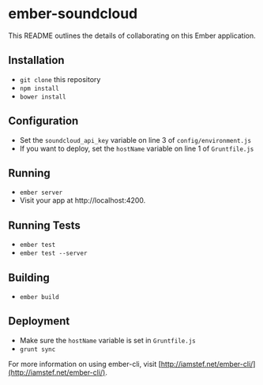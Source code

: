 # ember-soundcloud

This README outlines the details of collaborating on this Ember application.

## Installation

* `git clone` this repository
* `npm install`
* `bower install`

## Configuration

* Set the `soundcloud_api_key` variable on line 3 of `config/environment.js`
* If you want to deploy, set the `hostName` variable on line 1 of `Gruntfile.js`

## Running

* `ember server`
* Visit your app at http://localhost:4200.

## Running Tests

* `ember test`
* `ember test --server`

## Building

* `ember build`

## Deployment

* Make sure the `hostName` variable is set in `Gruntfile.js`
* `grunt sync`

For more information on using ember-cli, visit [http://iamstef.net/ember-cli/](http://iamstef.net/ember-cli/).
